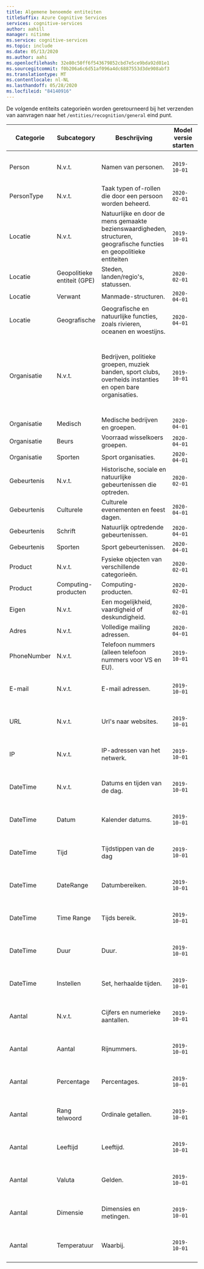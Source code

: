 ```yaml
---
title: Algemene benoemde entiteiten
titleSuffix: Azure Cognitive Services
services: cognitive-services
author: aahill
manager: nitinme
ms.service: cognitive-services
ms.topic: include
ms.date: 05/13/2020
ms.author: aahi
ms.openlocfilehash: 32e80c50ff6f543679852cbd7e5ce9bda92d01e1
ms.sourcegitcommit: f0b206a6c6d51af096a4dc6887553d3de908abf3
ms.translationtype: MT
ms.contentlocale: nl-NL
ms.lasthandoff: 05/28/2020
ms.locfileid: "84140916"
---
```

De volgende entiteits categorieën worden geretourneerd bij het verzenden van aanvragen naar het `/entities/recognition/general` eind punt.

| Categorie   | Subcategory | Beschrijving                          | Model versie starten                                                    | Opmerkingen |
|------------|-------------|--------------------------------------|-------------------------------------------------------------|--------------------------------------|
| Person     | N.v.t.         | Namen van personen.  | `2019-10-01`  | Wordt ook geretourneerd door NER v 2.1 |
| PersonType | N.v.t.         | Taak typen of-rollen die door een persoon worden beheerd. | `2020-02-01` | |
|Locatie    | N.v.t.         | Natuurlijke en door de mens gemaakte bezienswaardigheden, structuren, geografische functies en geopolitieke entiteiten     |  `2019-10-01` | Wordt ook geretourneerd door NER v 2.1 |
|Locatie     | Geopolitieke entiteit (GPE)        | Steden, landen/regio's, statussen.      | `2020-02-01` | |
|Locatie     | Verwant                       | Manmade-structuren. | `2020-04-01` | |
|Locatie     | Geografische       | Geografische en natuurlijke functies, zoals rivieren, oceanen en woestijns. |  `2020-04-01` | |
|Organisatie  | N.v.t. | Bedrijven, politieke groepen, muziek banden, sport clubs, overheids instanties en open bare organisaties.  | `2019-10-01` | Nationale en religions zijn niet opgenomen in dit entiteits type. Wordt ook geretourneerd door NER v 2.1 |
|Organisatie | Medisch | Medische bedrijven en groepen. | `2020-04-01` |  |
|Organisatie | Beurs | Voorraad wisselkoers groepen. | `2020-04-01` | |
| Organisatie | Sporten | Sport organisaties. | `2020-04-01` |  |
| Gebeurtenis  | N.v.t. | Historische, sociale en natuurlijke gebeurtenissen die optreden. | `2020-02-01` |  |
| Gebeurtenis  | Culturele | Culturele evenementen en feest dagen. | `2020-04-01` | |
| Gebeurtenis  | Schrift | Natuurlijk optredende gebeurtenissen. | `2020-04-01` |  |
| Gebeurtenis  | Sporten | Sport gebeurtenissen.  | `2020-04-01` | |
| Product | N.v.t. | Fysieke objecten van verschillende categorieën. | `2020-02-01` | |
| Product | Computing-producten | Computing-producten. |  `2020-02-01 ` | |
| Eigen | N.v.t. | Een mogelijkheid, vaardigheid of deskundigheid. | `2020-02-01` |  |
| Adres | N.v.t. | Volledige mailing adressen.  | `2020-04-01` |  |
| PhoneNumber | N.v.t. | Telefoon nummers (alleen telefoon nummers voor VS en EU). | `2019-10-01` | Wordt ook geretourneerd door NER v 2.1 |
| E-mail | N.v.t. | E-mail adressen. | `2019-10-01` | Wordt ook geretourneerd door NER v 2.1 |
| URL | N.v.t. | Url's naar websites. | `2019-10-01` | Wordt ook geretourneerd door NER v 2.1  |
| IP | N.v.t. | IP-adressen van het netwerk. | `2019-10-01` | Wordt ook geretourneerd door NER v 2.1 |
| DateTime | N.v.t. | Datums en tijden van de dag. | `2019-10-01` | Wordt ook geretourneerd door NER v 2.1 | 
| DateTime | Datum | Kalender datums. | `2019-10-01` | Wordt ook geretourneerd door NER v 2.1 |
| DateTime | Tijd | Tijdstippen van de dag | `2019-10-01` | Wordt ook geretourneerd door NER v 2.1 |
| DateTime | DateRange | Datumbereiken. | `2019-10-01` | Wordt ook geretourneerd door NER v 2.1 |
| DateTime | Time Range | Tijds bereik. | `2019-10-01` | Wordt ook geretourneerd door NER v 2.1 |
| DateTime | Duur | Duur. | `2019-10-01` | Wordt ook geretourneerd door NER v 2.1 |
| DateTime | Instellen | Set, herhaalde tijden. |  `2019-10-01` | Wordt ook geretourneerd door NER v 2.1 |
| Aantal | N.v.t. | Cijfers en numerieke aantallen. | `2019-10-01` | Wordt ook geretourneerd door NER v 2.1  |
| Aantal | Aantal | Rijnummers. | `2019-10-01` | Wordt ook geretourneerd door NER v 2.1 |
| Aantal | Percentage | Percentages.| `2019-10-01` | Wordt ook geretourneerd door NER v 2.1 |
| Aantal | Rang telwoord | Ordinale getallen. | `2019-10-01` | Wordt ook geretourneerd door NER v 2.1 |
| Aantal | Leeftijd | Leeftijd. | `2019-10-01` |  Wordt ook geretourneerd door NER v 2.1 |
| Aantal | Valuta | Gelden. | `2019-10-01` | Wordt ook geretourneerd door NER v 2.1 |
| Aantal | Dimensie | Dimensies en metingen. | `2019-10-01` | Wordt ook geretourneerd door NER v 2.1 |
| Aantal | Temperatuur | Waarbij. | `2019-10-01` | Wordt ook geretourneerd door NER v 2.1 |
